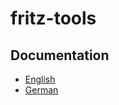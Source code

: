 # fritz-tools

## Documentation
 - [English](https://fritz-tools.readthedocs.io/en/latest/)
 - [German](https://fritz-tools.readthedocs.io/de/latest/)


